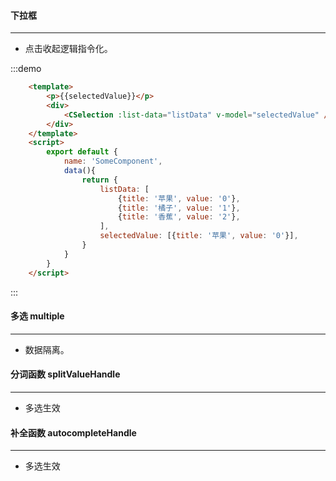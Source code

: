 #### 下拉框
---
  <ul>
    <li>点击收起逻辑指令化。</li>
  </ul>

:::demo
```html
    <template>
        <p>{{selectedValue}}</p>   
        <div>
            <CSelection :list-data="listData" v-model="selectedValue" />
        </div>   
    </template>
    <script>
        export default {
            name: 'SomeComponent',
            data(){
                return {
                    listData: [
                        {title: '苹果', value: '0'},
                        {title: '橘子', value: '1'},
                        {title: '香蕉', value: '2'},
                    ],
                    selectedValue: [{title: '苹果', value: '0'}],
                }
            }
        }
    </script>
```
:::

#### 多选 multiple
---
  <ul>
     <li>数据隔离。</li>
  </ul>

#### 分词函数 splitValueHandle
---
  <ul>
     <li>多选生效</li>
  </ul>

#### 补全函数 autocompleteHandle
---
  <ul>
     <li>多选生效</li>
  </ul>


